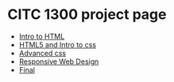 # CITC 1300 project page

<ul>
    <li><a href="intro_to_HTML/index.html" target="_blank">Intro to HTML</a></li>
    <li><a href="HTML5_to_intro_css/index.html" target="_blank">HTML5 and Intro to css </a></li>
    <li><a href="adv_css/index.html" target="_blank">Advanced css</a></li>
    <li><a href="responsive/index.html" target="_blank">Responsive Web Design</a></li>
    <li><a href="One_Piece/index.html" target="_blank">Final</a></li>
</ul>